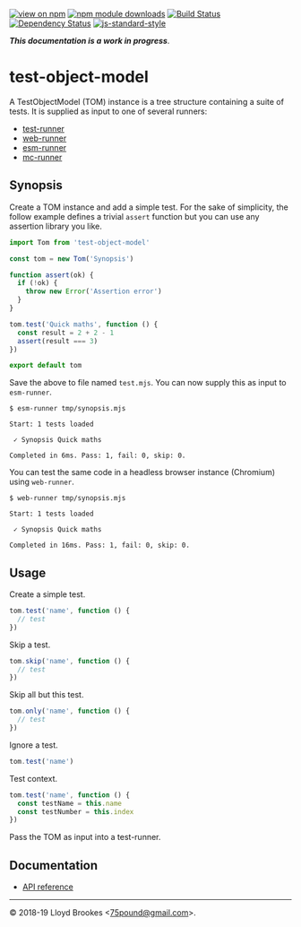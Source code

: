 [![view on npm](https://img.shields.io/npm/v/test-object-model.svg)](https://www.npmjs.org/package/test-object-model)
[![npm module downloads](https://img.shields.io/npm/dt/test-object-model.svg)](https://www.npmjs.org/package/test-object-model)
[![Build Status](https://travis-ci.org/test-runner-js/test-object-model.svg?branch=master)](https://travis-ci.org/test-runner-js/test-object-model)
[![Dependency Status](https://badgen.net/david/dep/test-runner-js/test-object-model)](https://david-dm.org/test-runner-js/test-object-model)
[![js-standard-style](https://img.shields.io/badge/code%20style-standard-brightgreen.svg)](https://github.com/feross/standard)

***This documentation is a work in progress***.

# test-object-model

A TestObjectModel (TOM) instance is a tree structure containing a suite of tests. It is supplied as input to one of several runners:

* [test-runner](https://github.com/test-runner-js/cli)
* [web-runner](https://github.com/test-runner-js/web-runner)
* [esm-runner](https://github.com/test-runner-js/esm-runner)
* [mc-runner](https://github.com/test-runner-js/mc-runner)

## Synopsis

Create a TOM instance and add a simple test. For the sake of simplicity, the follow example defines a trivial `assert` function but you can use any assertion library you like.

```js
import Tom from 'test-object-model'

const tom = new Tom('Synopsis')

function assert(ok) {
  if (!ok) {
    throw new Error('Assertion error')
  }
}

tom.test('Quick maths', function () {
  const result = 2 + 2 - 1
  assert(result === 3)
})

export default tom
```

Save the above to file named `test.mjs`. You can now supply this as input to `esm-runner`.

```
$ esm-runner tmp/synopsis.mjs

Start: 1 tests loaded

 ✓ Synopsis Quick maths

Completed in 6ms. Pass: 1, fail: 0, skip: 0.
```

You can test the same code in a headless browser instance (Chromium) using `web-runner`.

```
$ web-runner tmp/synopsis.mjs

Start: 1 tests loaded

 ✓ Synopsis Quick maths

Completed in 16ms. Pass: 1, fail: 0, skip: 0.
```

## Usage

Create a simple test.

```js
tom.test('name', function () {
  // test
})
```

Skip a test.

```js
tom.skip('name', function () {
  // test
})
```

Skip all but this test.

```js
tom.only('name', function () {
  // test
})
```

Ignore a test.

```js
tom.test('name')
```

Test context.

```js
tom.test('name', function () {
  const testName = this.name
  const testNumber = this.index
})
```

Pass the TOM as input into a test-runner.

## Documentation

* [API reference](https://github.com/test-runner-js/test-object-model/blob/master/docs/API.md)

* * *

&copy; 2018-19 Lloyd Brookes \<75pound@gmail.com\>.
